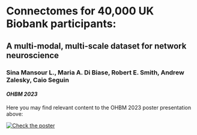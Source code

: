 # Connectomes for 40,000 UK Biobank participants:
## A multi-modal, multi-scale dataset for network neuroscience

### Sina Mansour L., Maria A. Di Biase, Robert E. Smith, Andrew Zalesky, Caio Seguin

#### *OHBM 2023*

Here you may find relevant content to the OHBM 2023 poster presentation above:

[![Check the poster](UKB_connectome_resource/Poster.min.jpg)](UKB_connectome_resource/Poster.pdf)
